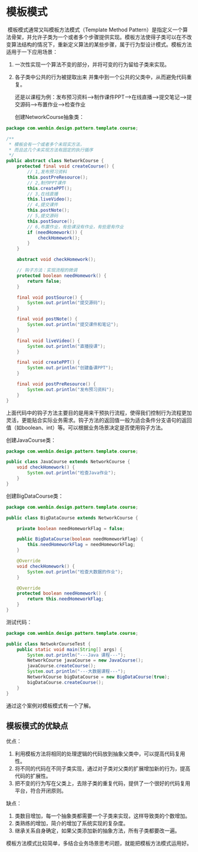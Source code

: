 # 模板模式

​		模板模式通常又叫模板方法模式（Template Method Pattern）是指定义一个算法骨架，并允许子类为一个或者多个步骤提供实现。模板方法使得子类可以在不改变算法结构的情况下，重新定义算法的某些步骤，属于行为型设计模式。模板方法适用于一下应用场景：

1. 一次性实现一个算法不变的部分，并将可变的行为留给子类来实现。

2. 各子类中公共的行为被提取出来 并集中到一个公共的父类中，从而避免代码重复。

   还是以课程为例：发布预习资料-->制作课件PPT-->在线直播-->提交笔记-->提交源码-->布置作业-->检查作业

   

   创建NetworkCourse抽象类：

```java
package com.wenbin.design.pattern.template.course;

/**
 * 模板会有一个或者多个未现实方法，
 * 而且这几个未实现方法有固定的执行循序
 */
public abstract class NetworkCourse {
    protected final void createCourse() {
        // 1,发布预习资料
        this.postPreResource();
        // 2,制作PPT课件
        this.createPPT();
        // 3,在线直播
        this.liveVideo();
        // 4,提交课件
        this.postNote();
        // 5,提交源码
        this.postSource();
        // 6,布置作业，有些课没有作业，有些是有作业
        if (needHomework()) {
            checkHomework();
        }
    }

    abstract void checkHomework();

    // 钩子方法：实现流程的微调
    protected boolean needHomework() {
        return false;
    }

    final void postSource() {
        System.out.println("提交源码");
    }

    final void postNote() {
        System.out.println("提交课件和笔记");
    }

    final void liveVideo() {
        System.out.println("直播授课");
    }

    final void createPPT() {
        System.out.println("创建备课PPT");
    }

    final void postPreResource() {
        System.out.println("发布预习资料");
    }
}
```

​	上面代码中的钩子方法主要目的是用来干预执行流程，使得我们控制行为流程更加灵活，更能贴合实际业务需求。钩子方法的返回值一般为适合条件分支语句的返回值（如boolean、int）等。可以根据业务场景决定是否使用钩子方法。

创建JavaCourse类：

```java
package com.wenbin.design.pattern.template.course;

public class JavaCourse extends NetworkCourse {
    void checkHomework() {
        System.out.println("检查Java作业");
    }
}
```

创建BigDataCourse类：

```java
package com.wenbin.design.pattern.template.course;

public class BigDataCourse extends NetworkCourse {

    private boolean needHomeworkFlag = false;

    public BigDataCourse(boolean needHomeworkFlag) {
        this.needHomeworkFlag = needHomeworkFlag;
    }

    @Override
    void checkHomework() {
        System.out.println("检查大数据的作业");
    }

    @Override
    protected boolean needHomework() {
        return this.needHomeworkFlag;
    }
}
```

测试代码：

```java
package com.wenbin.design.pattern.template.course;

public class NetwokrCourseTest {
    public static void main(String[] args) {
        System.out.println("---Java 课程---");
        NetworkCourse javaCourse = new JavaCourse();
        javaCourse.createCourse();
        System.out.println("---大数据课程---");
        NetworkCourse bigDataCourse = new BigDataCourse(true);
        bigDataCourse.createCourse();
    }
}
```

通过这个案例对模板模式有一个了解。

## 模板模式的优缺点

优点：

1. 利用模板方法将相同的处理逻辑的代码放到抽象父类中，可以提高代码复用性。
2. 将不同的代码在不同子类实现，通过对子类对父类的扩展增加新的行为，提高代码的扩展性。
3. 把不变的行为写在父类上，去除子类的重复代码，提供了一个很好的代码复用平台，符合开闭原则。

缺点：

1. 类数目增加，每一个抽象类都需要一个子类来实现，这样导致类的个数增加。
2. 类熟练的增加，简介的增加了系统实现的复杂度。
3. 继承关系自身确定，如果父类添加新的抽象方法，所有子类都要改一遍。

模板方法模式比较简单，多结合业务场景思考问题，就能把模板方法模式运用好。



